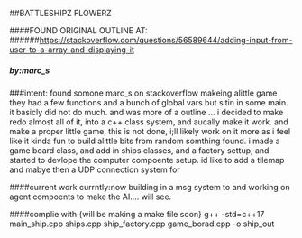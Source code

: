 
##BATTLESHIPZ FLOWERZ

####FOUND ORIGINAL OUTLINE AT:
######https://stackoverflow.com/questions/56589644/adding-input-from-user-to-a-array-and-displaying-it
##### by:marc_s


###intent:
found somone marc_s on stackoverflow makeing alittle game they had a few functions and a bunch of global vars but sitin in some main. it basicly did not do much. and was  more of a outline  ... i decided to make redo almost all of it, into a c++ class system, and aucally make it work.
and make a proper little game, this is not done, i;ll likely work on it more as i feel like it kinda fun to build alittle bits from random somthing found. i made a game board class, and add in ships classes, and a factory settup, and started to devlope the computer compoente setup. id like to add a tilemap and mabye then a UDP connection system for 

####current work
currntly:now building in a msg system to and working on agent compoents to make the AI.... will see. 

####complie with {will be making a make file soon}
 g++ -std=c++17 main_ship.cpp ships.cpp ship_factory.cpp game_borad.cpp  -o ship_out

